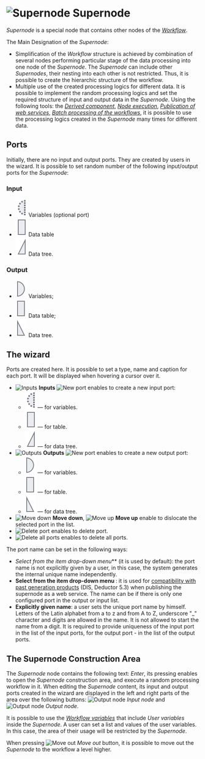 # ![Supernode](../../images/icons/components/generic_default.svg) Supernode

*Supernode* is a special node that contains other nodes of the *[Workflow](../../scenario/README.md#proektirovanie-stsenariev)*.

The Main Designation of the *Supernode*:
- Simplification of the *Workflow* structure is achieved by combination of several nodes performing particular stage of the data processing into one node of the *Supernode*. The *Supernode* can include other *Supernodes*, their nesting into each other is not restricted. Thus, it is possible to create the hierarchic structure of the workflow.
- Multiple use of the created processing logics for different data. It is possible to implement the random processing logics and set the required structure of input and output data in the *Supernode*. Using the following tools: the *[Derived component](../../scenario/derived-component.md)*, *[Node execution](../../processors/control/execute-node.md)*, *[Publication of web services](../../integration/web-services/README.md#sozdanie-sobstvennykh-veb-servisov)*, *[Batch processing of the workflows](../../scenario/batchlauncher.md#paketnoe-vypolnenie-stsenariev)*, it is possible to use the processing logics created in the *Supernode* many times for different data.

## Ports

Initially, there are no input and output ports. They are created by users in the wizard. It is possible to set random number of the following input/output ports for the *Supernode*:

### Input

* ![Input variables](../../images/icons/app/node/ports/inputs-optional/variable_inactive.svg) Variables (optional port)
* ![Input data source](../../images/icons/app/node/ports/inputs/table_inactive.svg) Data table
* ![Input data tree](../../images/icons/app/node/ports/inputs/tree_inactive.svg) Data tree.

### Output

* ![Output variables](../../images/icons/app/node/ports/outputs/variable_inactive.svg) Variables;
* ![Output data set](../../images/icons/app/node/ports/outputs/table_inactive.svg) Data table;
* ![Output data tree](../../images/icons/app/node/ports/outputs/tree_inactive.svg) Data tree.

## The wizard

Ports are created here. It is possible to set a type, name and caption for each port. It will be displayed when hovering a cursor over it.

* ![Inputs](../../images/icons/system_object_18/port-in_default.svg) **Inputs** ![New port](../../images/icons/toolbar-controls/plus_default.svg) enables to create a new input port:
   * ![For variables](../../images/icons/app/node/ports/inputs-optional/variable_inactive.svg) — for variables.
   * ![For table](../../images/icons/app/node/ports/inputs/table_inactive.svg) — for table.
   * ![For data tree](../../images/icons/app/node/ports/inputs/tree_inactive.svg) — for data tree.
* ![Outputs](../../images/icons/system_object_18/port-out_default.svg) **Outputs** ![New port](../../images/icons/toolbar-controls/plus_default.svg) enables to create a new output port:
   * ![For variables](../../images/icons/app/node/ports/outputs/variable_inactive.svg) — for variables.
   * ![For table](../../images/icons/app/node/ports/outputs/table_inactive.svg) — for table.
   * ![For data tree](../../images/icons/app/node/ports/outputs/tree_inactive.svg) — for data tree.
* ![Move down](../../images/icons/toolbar-controls/movedown_default.svg) **Move down**, ![Move up](../../images/icons/toolbar-controls/moveup_default.svg) **Move up** enable to dislocate the selected port in the list.
* ![Delete port](../../images/icons/toolbar-controls/delete_default.svg) enables to delete port.
* ![Delete all ports](../../images/icons/toolbar-controls/delete-all_default.svg) enables to delete all ports.

The port name can be set in the following ways:

* **Select from the item drop-down menu*<Unique>*** (it is used by default): the port name is not explicitly given by a user, in this case, the system generates the internal unique name independently.
* **Select from the item drop-down menu *<Unspecified>***: it is used for [compatibility with past generation products](../../integration/web-services/publishing-web-service.md#sovmestimost-veb-servisov-loginom-s-deductor) (DIS, Deductor 5.3) when publishing the supernode as a web service. The name can be *<Unspecified>* if there is only one configured port in the output or input list.
* **Explicitly given name**: a user sets the unique port name by himself. Letters of the Latin alphabet from а to z and from А to Z, underscore "_" character and digits are allowed in the name. It is not allowed to start the name from a digit. It is required to provide uniqueness of the input port in the list of the input ports, for the output port - in the list of the output ports.

## The Supernode Construction Area

The *Supernode* node contains the following text: *Enter*, its pressing enables to open the *Supernode* construction area, and execute a random processing workflow in it. When editing the *Supernode* content, its input and output ports created in the wizard are displayed in the left and right parts of the area over the following buttons: ![Output node](../../images/icons/app/node/ports/submodel-port/submodel-port_20x20.svg) *Input node* and ![Output node](../../images/icons/app/node/ports/submodel-port/submodel-port_20x20.svg) *Output node*.

It is possible to use the *[Workflow variables](../../scenario/variables/scenario-variables.md)* that include *User variables* inside the *Supernode*. A user can set a list and values of the user variables. In this case, the area of their usage will be restricted by the *Supernode*.

When pressing ![Move out](../../images/icons/submodel/back.svg) *Move out* button, it is possible to move out the *Supernode* to the workflow a level higher.
